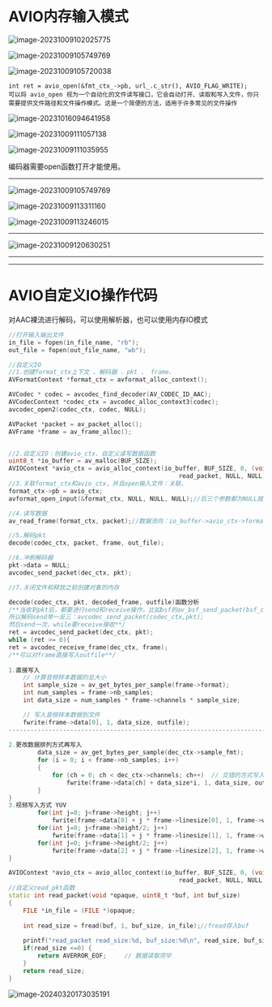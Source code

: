 # AVIO内存输入模式



![image-20231009102025775](https://my-figures.oss-cn-beijing.aliyuncs.com/Figures/image-20231009102025775.png)

![image-20231009105749769](https://my-figures.oss-cn-beijing.aliyuncs.com/Figures/image-20231009105749769.png)

![image-20231009105720038](https://my-figures.oss-cn-beijing.aliyuncs.com/Figures/image-20231009105720038.png)

```
int ret = avio_open(&fmt_ctx_->pb, url_.c_str(), AVIO_FLAG_WRITE);
可以将 avio_open 视为一个自动化的文件读写接口，它会自动打开、读取和写入文件，你只需要提供文件路径和文件操作模式。这是一个简便的方法，适用于许多常见的文件操作
```

![image-20231016094641958](https://my-figures.oss-cn-beijing.aliyuncs.com/Figures/image-20231016094641958.png)



![image-20231009111057138](https://my-figures.oss-cn-beijing.aliyuncs.com/Figures/image-20231009111057138.png)

![image-20231009111035955](https://my-figures.oss-cn-beijing.aliyuncs.com/Figures/image-20231009111035955.png)

编码器需要open函数打开才能使用。

------------

![image-20231009105749769](https://my-figures.oss-cn-beijing.aliyuncs.com/Figures/image-20231009105749769.png)

![image-20231009113311160](https://my-figures.oss-cn-beijing.aliyuncs.com/Figures/image-20231009113311160.png)

![image-20231009113246015](https://my-figures.oss-cn-beijing.aliyuncs.com/Figures/image-20231009113246015.png)

------------

<img src="https://my-figures.oss-cn-beijing.aliyuncs.com/Figures/image-20231009120630251.png" alt="image-20231009120630251"  />

-----------

-----------

# AVIO自定义IO操作代码

对AAC裸流进行解码，可以使用解析器，也可以使用内存IO模式

```c++
//打开输入输出文件
in_file = fopen(in_file_name, "rb");
out_file = fopen(out_file_name, "wb");

//自定义IO
//1.创建format_ctx上下文 、解码器 、pkt 、 frame、
AVFormatContext *format_ctx = avformat_alloc_context();

AVCodec * codec = avcodec_find_decoder(AV_CODEC_ID_AAC);
AVCodecContext *codec_ctx = avcodec_alloc_context3(codec);
avcodec_open2(codec_ctx, codec, NULL);

AVPacket *packet = av_packet_alloc();
AVFrame *frame = av_frame_alloc();


//2.自定义IO：创建avio_ctx、自定义读写数据函数
uint8_t *io_buffer = av_malloc(BUF_SIZE);
AVIOContext *avio_ctx = avio_alloc_context(io_buffer, BUF_SIZE, 0, (void *)in_file,    \
                                               read_packet, NULL, NULL);
//3.关联format_ctx和avio_ctx，并且open输入文件：关联。
format_ctx->pb = avio_ctx;
avformat_open_input(&format_ctx, NULL, NULL, NULL);//后三个参数都为NULL就可以。因为avio_ctx已经关联。

//4.读写数据
av_read_frame(format_ctx, packet);//数据流向：io_buffer->avio_ctx->format_ctx->pkt.

//5.解码pkt
decode(codec_ctx, packet, frame, out_file);

//6.冲刷解码器
pkt->data = NULL;
avcodec_send_packet(dec_ctx, pkt);

//7.关闭文件和释放之前创建对象的内存
```



```c++
decode(codec_ctx, pkt, decoded_frame, outfile)函数分析
/**当收到pkt后，都要进行send和receive操作，比如bsf的av_bsf_send_packet(bsf_ctx, pkt);
所以解码send举一反三：avcodec_send_packet(codec_ctx,pkt);
然后send一次，while要receive接收**/    
ret = avcodec_send_packet(dec_ctx, pkt);    
while (ret >= 0){
ret = avcodec_receive_frame(dec_ctx, frame); 
/**可以对frame直接写入outfile**/
    
1.直接写入
    // 计算音频样本数据的总大小
    int sample_size = av_get_bytes_per_sample(frame->format);
    int num_samples = frame->nb_samples;
    int data_size = num_samples * frame->channels * sample_size;

    // 写入音频样本数据到文件
    fwrite(frame->data[0], 1, data_size, outfile);
------------------------------------------------------------------------
    
2.更改数据排列方式再写入
        data_size = av_get_bytes_per_sample(dec_ctx->sample_fmt);
        for (i = 0; i < frame->nb_samples; i++)
        {
            for (ch = 0; ch < dec_ctx->channels; ch++)  // 交错的方式写入, 大部分float的格式输出
                fwrite(frame->data[ch] + data_size*i, 1, data_size, outfile);
        }    
}
3.视频写入方式 YUV
        for(int j=0; j<frame->height; j++)
            fwrite(frame->data[0] + j * frame->linesize[0], 1, frame->width, outfile);
        for(int j=0; j<frame->height/2; j++)
            fwrite(frame->data[1] + j * frame->linesize[1], 1, frame->width/2, outfile);
        for(int j=0; j<frame->height/2; j++)
            fwrite(frame->data[2] + j * frame->linesize[2], 1, frame->width/2, outfile);
}
```

```c++
AVIOContext *avio_ctx = avio_alloc_context(io_buffer, BUF_SIZE, 0, (void *)in_file,    \
                                               read_packet, NULL, NULL);
//自定义read_pkt函数
static int read_packet(void *opaque, uint8_t *buf, int buf_size)
{
    FILE *in_file = (FILE *)opaque;
    
    int read_size = fread(buf, 1, buf_size, in_file);//fread存入buf
    
    printf("read_packet read_size:%d, buf_size:%d\n", read_size, buf_size);
    if(read_size <=0) {
        return AVERROR_EOF;     // 数据读取完毕
    }
    return read_size;
}
```

![image-20240320173035191](https://my-figures.oss-cn-beijing.aliyuncs.com/Figures/image-20240320173035191.png)
